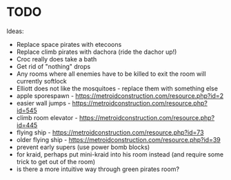 TODO
====

Ideas:
* Replace space pirates with etecoons
* Replace climb pirates with dachora (ride the dachor up!)
* Croc really does take a bath
* Get rid of "nothing" drops
* Any rooms where all enemies have to be killed to exit the room will
  currently softlock
* Elliott does not like the mosquitoes - replace them with something
  else
* apple sporespawn - https://metroidconstruction.com/resource.php?id=2
* easier wall jumps - https://metroidconstruction.com/resource.php?id=545
* climb room elevator - https://metroidconstruction.com/resource.php?id=445
* flying ship - https://metroidconstruction.com/resource.php?id=73
* older flying ship - https://metroidconstruction.com/resource.php?id=39
* prevent early supers (use power bomb blocks)
* for kraid, perhaps put mini-kraid into his room instead (and require
  some trick to get out of the room)
* is there a more intuitive way through green pirates room?
